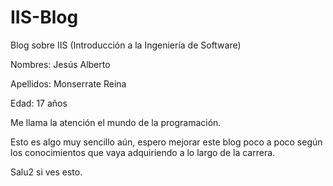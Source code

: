 # IIS-Blog

Blog sobre IIS (Introducción a la Ingeniería de Software)

Nombres: Jesús Alberto

Apellidos: Monserrate Reina

Edad: 17 años

Me llama la atención el mundo de la programación.

Esto es algo muy sencillo aún, espero mejorar este blog poco a poco según los conocimientos que vaya adquiriendo a lo largo de la carrera.

Salu2 si ves esto.





